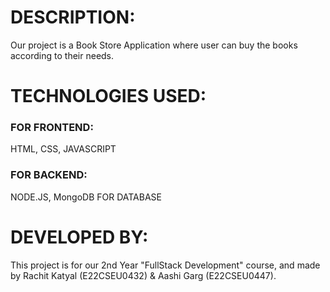 # DESCRIPTION:
Our project is a Book Store Application where user can buy the books according to their needs.
# TECHNOLOGIES USED:
### FOR FRONTEND:
HTML, CSS, JAVASCRIPT
### FOR BACKEND:
NODE.JS, MongoDB FOR DATABASE
# DEVELOPED BY:
This project is for our 2nd Year "FullStack Development" course, and made by Rachit Katyal (E22CSEU0432) & Aashi Garg (E22CSEU0447).
